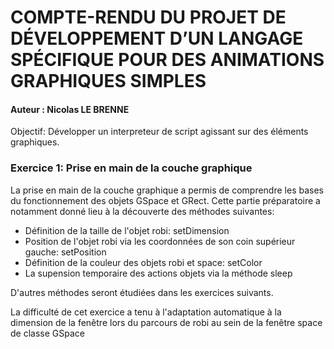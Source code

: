 # COMPTE-RENDU DU PROJET DE DÉVELOPPEMENT D’UN LANGAGE SPÉCIFIQUE POUR DES ANIMATIONS GRAPHIQUES SIMPLES

#### Auteur : Nicolas LE BRENNE

Objectif: Développer un interpreteur de script agissant sur des éléments graphiques.


### Exercice 1: Prise en main de la couche graphique



La prise en main de la couche graphique a permis de comprendre les bases du fonctionnement des objets GSpace et GRect.
Cette partie préparatoire a notamment donné lieu à la découverte des méthodes suivantes:


* Définition de la taille de l'objet robi: setDimension
* Position de l'objet robi via les coordonnées de son coin supérieur gauche: setPosition
* Définition de la couleur des objets robi et space: setColor
* La supension temporaire des actions objets via la méthode sleep


D'autres méthodes seront étudiées dans les exercices suivants.

La difficulté de cet exercice a tenu à l'adaptation automatique à la dimension de la fenêtre lors du parcours de robi au sein de la fenêtre space de classe GSpace


